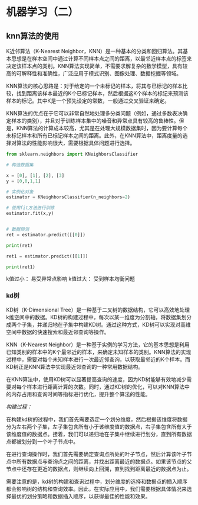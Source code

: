 # 机器学习（二）

## knn算法的使用

K近邻算法（K-Nearest Neighbor，KNN）是一种基本的分类和回归算法。其基本思想是在样本空间中通过计算不同样本点之间的距离，以最邻近样本点的标签来决定该样本点的类别。KNN算法实现简单，不需要求解复杂的数学模型，具有较高的可解释性和准确性，广泛应用于模式识别、图像处理、数据挖掘等领域。 

KNN算法的核心思路是：对于给定的一个未标记的样本，将其与已标记的样本比较，找到距离该样本最近的K个已标记样本，然后根据这K个样本的标记来预测该样本的标记。其中K是一个预先设定的常数，一般通过交叉验证来确定。 

KNN算法的优点在于它可以非常自然地处理多分类问题（例如，通过多数表决确定样本的类别），并且对于训练样本集中的噪音和异常点具有较高的鲁棒性。但是，KNN算法的计算成本较高，尤其是在处理大规模数据集时，因为要计算每个未标记样本和所有已标记样本之间的距离。此外，在KNN算法中，距离度量的选择对算法的性能影响很大，需要根据具体问题进行选择。


```python
from sklearn.neighbors import KNeighborsClassifier

# 构造数据集

x = [0], [1], [2], [3]
y = [0,0,1,1]

# 实例化对象
estimator = KNeighborsClassifier(n_neighbors=2)

# 使用fit方法进行训练
estimator.fit(x,y)


# 数据预测
ret = estimator.predict([[0]])

print(ret)

ret1 = estimator.predict([[1]])

print(ret1)
```

k值过小：
    易受异常点影响
k值过大：
    受到样本均衡问题


### kd树

KD树（K-Dimensional Tree）是一种基于二叉树的数据结构，它可以高效地处理k维空间中的数据。KD树的构建过程中，每次以某一维度为分割轴，将数据集划分成两个子集，并递归地在子集中构建KD树。通过这种方式，KD树可以实现对高维空间中数据的快速搜索和最近邻查询等操作。

KNN（K-Nearest Neighbor）是一种基于实例的学习方法，它的基本思想是利用已知类别的样本中的K个最邻近的样本，来确定未知样本的类别。KNN算法的实现过程中，需要对每个未知样本进行一次最近邻查询，以获取最邻近的K个样本。而KD树正是KNN算法中实现最近邻查询的一种常用数据结构。

在KNN算法中，使用KD树可以显著提高查询的速度，因为KD树能够有效地减少需要对每个样本进行距离计算的次数。同时，通过KD树的优化，可以对KNN算法中的内存占用和查询时间等指标进行优化，提升整个算法的性能。

*构建过程：*

在构建kd树的过程中，我们首先需要选定一个划分维度，然后根据该维度将数据分为左右两个子集，左子集包含所有小于该维度值的数据点，右子集包含所有大于该维度值的数据点。接着，我们可以递归地在子集中继续进行划分，直到所有数据点都被划分到一个叶子节点中。

在进行查询操作时，我们首先需要确定查询点所处的叶子节点，然后计算该叶子节点中所有数据点与查询点之间的距离，并找出距离最近的数据点。如果该节点的父节点中还存在更近的数据点，则继续向上回溯，直到找到距离最近的数据点为止。

需要注意的是，kd树的构建和查询过程中，划分维度的选择和数据点的插入顺序都会影响树的结构和查询效率。因此，在实际应用中，我们需要根据具体情况来选择最优的划分策略和数据插入顺序，以获得最佳的性能和效果。